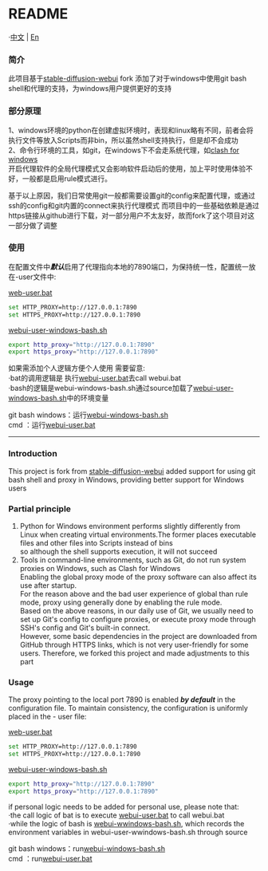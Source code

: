 README
==================

·[中文](#简介) | [En](#introduction)


### 简介
此项目基于[stable-diffusion-webui]([https://baidu.com](https://github.com/AUTOMATIC1111/stable-diffusion-webui)) fork
添加了对于windows中使用git bash shell和代理的支持，为windows用户提供更好的支持
### 部分原理
1、windows环境的python在创建虚拟环境时，表现和linux略有不同，前者会将执行文件等放入Scripts而非bin，所以虽然shell支持执行，但是却不会成功<br>
2、命令行环境的工具，如git，在windows下不会走系统代理，如[clash for windows](https://github.com/cfwtf/clash_for_windows)  
开启代理软件的全局代理模式又会影响软件启动后的使用，加上平时使用体验不好，一般都是启用rule模式进行。
    
基于以上原因，我们日常使用git一般都需要设置git的config来配置代理，或通过ssh的config和git内置的connect来执行代理模式
而项目中的一些基础依赖是通过https链接从github进行下载，对一部分用户不太友好，故而fork了这个项目对这一部分做了调整
### 使用
在配置文件中***默认***启用了代理指向本地的7890端口，为保持统一性，配置统一放在-user文件中:  

  
[web-user.bat](./web-user.bat)
```Bash
set HTTP_PROXY=http://127.0.0.1:7890
set HTTPS_PROXY=http://127.0.0.1:7890
```
[webui-user-windows-bash.sh](./webui-user-windows-bash.sh)
```Bash
export http_proxy="http://127.0.0.1:7890"
export https_proxy="http://127.0.0.1:7890"
```
如果需添加个人逻辑方便个人使用 需要留意:  
·bat的调用逻辑是 执行[webui-user.bat](./web-user.bat)去call webui.bat<br>
·bash的逻辑是webui-windows-bash.sh通过source加载了[webui-user-windows-bash.sh](./webui-user-windows-bash.sh)中的环境变量

git bash windows：运行[webui-windows-bash.sh](./webui-windows-bash.sh)<br>
cmd ：运行[webui-user.bat](./webui-user.bat)

***

  
### Introduction
This project is fork from [stable-diffusion-webui]([https://baidu.com](https://github.com/AUTOMATIC1111/stable-diffusion-webui))
added support for using git bash shell and proxy in Windows, providing better support for Windows users
### Partial principle
1. Python for Windows environment performs slightly differently from Linux when creating virtual environments.The former places executable files and other files into Scripts instead of bins  
so although the shell supports execution, it will not succeed
2. Tools in command-line environments, such as Git, do not run system proxies on Windows, such as Clash for Windows  
Enabling the global proxy mode of the proxy software can also affect its use after startup.  
For the reason above and the bad user experience of global than rule mode, proxy using generally done by enabling the rule mode.  
Based on the above reasons, in our daily use of Git, we usually need to set up Git's config to configure proxies, or execute proxy mode through SSH's config and Git's built-in connect.  
However, some basic dependencies in the project are downloaded from GitHub through HTTPS links, which is not very user-friendly for some users. Therefore, we forked this project and made adjustments to this part
### Usage
The proxy pointing to the local port 7890 is enabled ***by default*** in the configuration file.
To maintain consistency, the configuration is uniformly placed in the - user file:  

  
[web-user.bat](./web-user.bat)
```Bash
set HTTP_PROXY=http://127.0.0.1:7890
set HTTPS_PROXY=http://127.0.0.1:7890
```
[webui-user-windows-bash.sh](./webui-user-windows-bash.sh)
```Bash
export http_proxy="http://127.0.0.1:7890"
export https_proxy="http://127.0.0.1:7890"
```
if personal logic needs to be added for personal use, please note that:  
·the call logic of bat is to execute [webui-user.bat](./webui-user.bat) to call webui.bat<br>
·while the logic of bash is [webui-wwindows-bash.sh](./webui-wwindows-bash.sh), which records the environment variables in webui-user-wwindows-bash.sh through source
    
git bash windows：run[webui-windows-bash.sh](./webui-windows-bash.sh)<br>
cmd ：run[webui-user.bat](./webui-user.bat)
